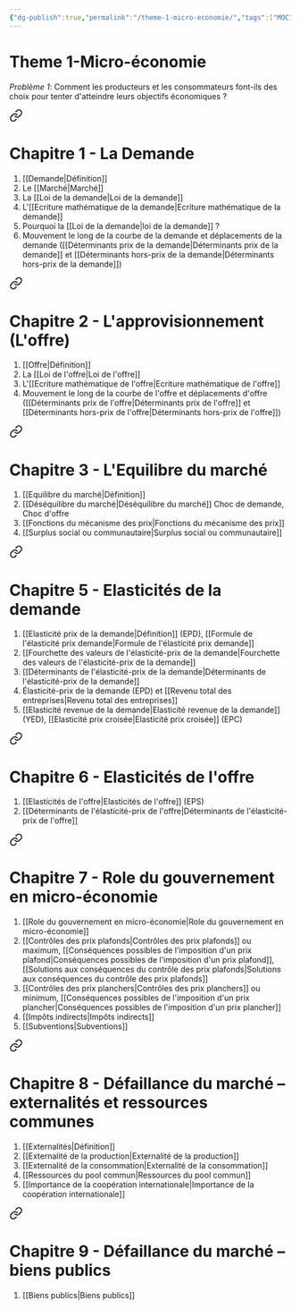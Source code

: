 ```yaml
---
{"dg-publish":true,"permalink":"/theme-1-micro-economie/","tags":["MOC","gardenEntry","gardenEntry","gardenEntry","gardenEntry","gardenEntry","gardenEntry","gardenEntry","gardenEntry","gardenEntry"]}
---
```



# Theme 1-Micro-économie
*Problème 1*: Comment les producteurs et les consommateurs font-ils des choix pour tenter d'atteindre leurs objectifs économiques ?


<div class="transclusion internal-embed is-loaded"><a class="markdown-embed-link" href="/chapitre-1-la-demande/" aria-label="Open link"><svg xmlns="http://www.w3.org/2000/svg" width="24" height="24" viewBox="0 0 24 24" fill="none" stroke="currentColor" stroke-width="2" stroke-linecap="round" stroke-linejoin="round" class="svg-icon lucide-link"><path d="M10 13a5 5 0 0 0 7.54.54l3-3a5 5 0 0 0-7.07-7.07l-1.72 1.71"></path><path d="M14 11a5 5 0 0 0-7.54-.54l-3 3a5 5 0 0 0 7.07 7.07l1.71-1.71"></path></svg></a><div class="markdown-embed">





# Chapitre 1 - La Demande

1. [[Demande\|Définition]]
2. Le [[Marché\|Marché]]
3. La [[Loi de la demande\|Loi de la demande]]
4. L'[[Ecriture mathématique de la demande\|Ecriture mathématique de la demande]]
5. Pourquoi la [[Loi de la demande\|loi de la demande]] ?
6. Mouvement le long de la courbe de la demande et déplacements de la demande ([[Déterminants prix de la demande\|Déterminants prix de la demande]] et [[Déterminants hors-prix de la demande\|Déterminants hors-prix de la demande]])



</div></div>


<div class="transclusion internal-embed is-loaded"><a class="markdown-embed-link" href="/chapitre-2-l-approvisionnement-l-offre/" aria-label="Open link"><svg xmlns="http://www.w3.org/2000/svg" width="24" height="24" viewBox="0 0 24 24" fill="none" stroke="currentColor" stroke-width="2" stroke-linecap="round" stroke-linejoin="round" class="svg-icon lucide-link"><path d="M10 13a5 5 0 0 0 7.54.54l3-3a5 5 0 0 0-7.07-7.07l-1.72 1.71"></path><path d="M14 11a5 5 0 0 0-7.54-.54l-3 3a5 5 0 0 0 7.07 7.07l1.71-1.71"></path></svg></a><div class="markdown-embed">





# Chapitre 2 - L'approvisionnement (L'offre)

1. [[Offre\|Définition]]
2. La [[Loi de l'offre\|Loi de l'offre]]
3. L'[[Ecriture mathématique de l'offre\|Ecriture mathématique de l'offre]]
4. Mouvement le long de la courbe de l'offre et déplacements d'offre ([[Déterminants prix de l'offre\|Déterminants prix de l'offre]] et [[Déterminants hors-prix de l'offre\|Déterminants hors-prix de l'offre]])

</div></div>


<div class="transclusion internal-embed is-loaded"><a class="markdown-embed-link" href="/chapitre-3-l-equilibre-du-marche/" aria-label="Open link"><svg xmlns="http://www.w3.org/2000/svg" width="24" height="24" viewBox="0 0 24 24" fill="none" stroke="currentColor" stroke-width="2" stroke-linecap="round" stroke-linejoin="round" class="svg-icon lucide-link"><path d="M10 13a5 5 0 0 0 7.54.54l3-3a5 5 0 0 0-7.07-7.07l-1.72 1.71"></path><path d="M14 11a5 5 0 0 0-7.54-.54l-3 3a5 5 0 0 0 7.07 7.07l1.71-1.71"></path></svg></a><div class="markdown-embed">





# Chapitre 3 - L'Equilibre du marché
1. [[Equilibre du marché\|Définition]]
2. [[Déséquilibre du marché\|Déséquilibre du marché]] Choc de demande, Choc d'offre
3. [[Fonctions du mécanisme des prix\|Fonctions du mécanisme des prix]]
4. [[Surplus social ou communautaire\|Surplus social ou communautaire]]

</div></div>


<div class="transclusion internal-embed is-loaded"><a class="markdown-embed-link" href="/chapitre-5-elasticites-de-la-demande/" aria-label="Open link"><svg xmlns="http://www.w3.org/2000/svg" width="24" height="24" viewBox="0 0 24 24" fill="none" stroke="currentColor" stroke-width="2" stroke-linecap="round" stroke-linejoin="round" class="svg-icon lucide-link"><path d="M10 13a5 5 0 0 0 7.54.54l3-3a5 5 0 0 0-7.07-7.07l-1.72 1.71"></path><path d="M14 11a5 5 0 0 0-7.54-.54l-3 3a5 5 0 0 0 7.07 7.07l1.71-1.71"></path></svg></a><div class="markdown-embed">





# Chapitre 5 - Elasticités de la demande

1. [[Elasticité prix de la demande\|Définition]] (EPD), [[Formule de l'élasticité prix demande\|Formule de l'élasticité prix demande]]
2. [[Fourchette des valeurs de l'élasticité-prix de la demande\|Fourchette des valeurs de l'élasticité-prix de la demande]]
3. [[Déterminants de l'élasticité-prix de la demande\|Déterminants de l'élasticité-prix de la demande]]
4. Élasticité-prix de la demande (EPD) et [[Revenu total des entreprises\|Revenu total des entreprises]]
5. [[Elasticité revenue de la demande\|Elasticité revenue de la demande]] (YED), [[Elasticité prix croisée\|Elasticité prix croisée]] (EPC)

</div></div>


<div class="transclusion internal-embed is-loaded"><a class="markdown-embed-link" href="/chapitre-6-elasticites-de-l-offre/" aria-label="Open link"><svg xmlns="http://www.w3.org/2000/svg" width="24" height="24" viewBox="0 0 24 24" fill="none" stroke="currentColor" stroke-width="2" stroke-linecap="round" stroke-linejoin="round" class="svg-icon lucide-link"><path d="M10 13a5 5 0 0 0 7.54.54l3-3a5 5 0 0 0-7.07-7.07l-1.72 1.71"></path><path d="M14 11a5 5 0 0 0-7.54-.54l-3 3a5 5 0 0 0 7.07 7.07l1.71-1.71"></path></svg></a><div class="markdown-embed">





# Chapitre 6 - Elasticités de l'offre
1. [[Elasticités de l'offre\|Elasticités de l'offre]] (EPS)
2. [[Déterminants de l'élasticité-prix de l'offre\|Déterminants de l'élasticité-prix de l'offre]]

</div></div>


<div class="transclusion internal-embed is-loaded"><a class="markdown-embed-link" href="/chapitre-7-role-du-gouvernement-en-micro-economie/" aria-label="Open link"><svg xmlns="http://www.w3.org/2000/svg" width="24" height="24" viewBox="0 0 24 24" fill="none" stroke="currentColor" stroke-width="2" stroke-linecap="round" stroke-linejoin="round" class="svg-icon lucide-link"><path d="M10 13a5 5 0 0 0 7.54.54l3-3a5 5 0 0 0-7.07-7.07l-1.72 1.71"></path><path d="M14 11a5 5 0 0 0-7.54-.54l-3 3a5 5 0 0 0 7.07 7.07l1.71-1.71"></path></svg></a><div class="markdown-embed">





# Chapitre 7 - Role du gouvernement en micro-économie
1. [[Role du gouvernement en micro-économie\|Role du gouvernement en micro-économie]]
2. [[Contrôles des prix plafonds\|Contrôles des prix plafonds]] ou maximum, [[Conséquences possibles de l'imposition d'un prix plafond\|Conséquences possibles de l'imposition d'un prix plafond]], [[Solutions aux conséquences du contrôle des prix plafonds\|Solutions aux conséquences du contrôle des prix plafonds]]
3. [[Contrôles des prix planchers\|Contrôles des prix planchers]] ou minimum, [[Conséquences possibles de l'imposition d'un prix plancher\|Conséquences possibles de l'imposition d'un prix plancher]]
4. [[Impôts indirects\|Impôts indirects]]
5. [[Subventions\|Subventions]]


</div></div>


<div class="transclusion internal-embed is-loaded"><a class="markdown-embed-link" href="/chapitre-8-defaillance-du-marche-externalites-et-ressources-communes/" aria-label="Open link"><svg xmlns="http://www.w3.org/2000/svg" width="24" height="24" viewBox="0 0 24 24" fill="none" stroke="currentColor" stroke-width="2" stroke-linecap="round" stroke-linejoin="round" class="svg-icon lucide-link"><path d="M10 13a5 5 0 0 0 7.54.54l3-3a5 5 0 0 0-7.07-7.07l-1.72 1.71"></path><path d="M14 11a5 5 0 0 0-7.54-.54l-3 3a5 5 0 0 0 7.07 7.07l1.71-1.71"></path></svg></a><div class="markdown-embed">





# Chapitre 8 - Défaillance du marché – externalités et ressources communes
1. [[Externalités\|Définition]]
2. [[Externalité de la production\|Externalité de la production]]
3. [[Externalité de la consommation\|Externalité de la consommation]]
4. [[Ressources du pool commun\|Ressources du pool commun]]
5. [[Importance de la coopération internationale\|Importance de la coopération internationale]]

</div></div>


<div class="transclusion internal-embed is-loaded"><a class="markdown-embed-link" href="/chapitre-9-defaillance-du-marche-biens-publics/" aria-label="Open link"><svg xmlns="http://www.w3.org/2000/svg" width="24" height="24" viewBox="0 0 24 24" fill="none" stroke="currentColor" stroke-width="2" stroke-linecap="round" stroke-linejoin="round" class="svg-icon lucide-link"><path d="M10 13a5 5 0 0 0 7.54.54l3-3a5 5 0 0 0-7.07-7.07l-1.72 1.71"></path><path d="M14 11a5 5 0 0 0-7.54-.54l-3 3a5 5 0 0 0 7.07 7.07l1.71-1.71"></path></svg></a><div class="markdown-embed">





# Chapitre 9 - Défaillance du marché –  biens publics

1. [[Biens publics\|Biens publics]]

</div></div>


